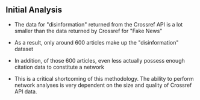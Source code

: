 ## Initial Analysis

- The data for "disinformation" returned from the Crossref API is a lot smaller
than the data returned by Crossref for "Fake News"

- As a result, only around 600 articles make up the "disinformation" dataset

- In addition, of those 600 articles, even less actually possess enough
citation data to constitute a network

- This is a critical shortcoming of this methodology. The ability to perform
network analyses is very dependent on the size and quality of Crossref API
data.

